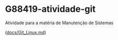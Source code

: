 # G88419-atividade-git
Atividade para a matéria de Manutenção de Sistemas


([docs/Git_Linux.md](https://github.com/AtilaGoesSk/G88419-atividade-git/blob/main/docs/Git_Linux.md))